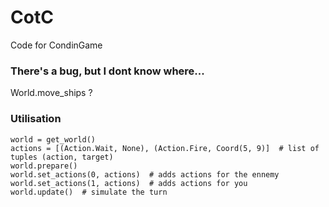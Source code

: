 # CotC
Code for CondinGame

### There's a bug, but I dont know where...
World.move_ships ?


### Utilisation

```
world = get_world()
actions = [(Action.Wait, None), (Action.Fire, Coord(5, 9)]  # list of tuples (action, target)
world.prepare()
world.set_actions(0, actions)  # adds actions for the ennemy
world.set_actions(1, actions)  # adds actions for you
world.update()  # simulate the turn
```